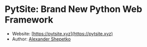 # PytSite: Brand New Python Web Framework

- Website: [https://pytsite.xyz](https://pytsite.xyz)
- Author: [Alexander Shepetko](https://shepetko.com)
